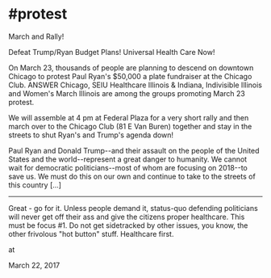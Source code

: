 # #protest
March and Rally!

Defeat Trump/Ryan Budget Plans! Universal Health Care Now!

On March 23, thousands of people are planning to descend on downtown Chicago to protest Paul Ryan's $50,000 a plate fundraiser at the Chicago Club. ANSWER Chicago, SEIU Healthcare Illinois & Indiana, Indivisible Illinois and Women's March Illinois are among the groups promoting March 23 protest.

We will assemble at 4 pm at Federal Plaza for a very short rally and then march over to the Chicago Club (81 E Van Buren) together and stay in the streets to shut Ryan's and Trump's agenda down!

Paul Ryan and Donald Trump--and their assault on the people of the United States and the world--represent a great danger to humanity. We cannot wait for democratic politicians--most of whom are focusing on 2018--to save us. We must do this on our own and continue to take to the streets of this country [...]

---

Great - go for it. Unless people demand it, status-quo defending politicians will never get off their ass and give the citizens proper healthcare. This must be focus #1. Do not get sidetracked by other issues, you know, the other frivolous "hot button" stuff. Healthcare first.







at

March 22, 2017















